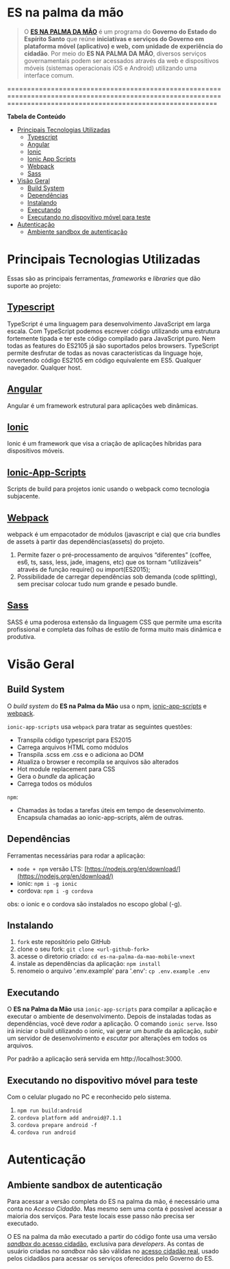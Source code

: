 # ES na palma da mão

> O **[ES NA PALMA DA MÃO](http://www.slideshare.net/rcolnago2/es-na-palma-da-mo-governo-mobile)** é um programa do **Governo do Estado do Espírito Santo** que reúne **iniciativas e serviços do Governo em plataforma móvel (aplicativo) e web, com unidade de experiência do cidadão**. Por meio do **ES NA PALMA DA MÃO**, diversos serviços governamentais podem ser acessados através da web e dispositivos móveis (sistemas operacionais iOS e Android) utilizando uma interface comum.

=================================================================================================================================================================

**Tabela de Conteúdo**  

- [Principais Tecnologias Utilizadas](#principais-tecnologias-utilizadas)
	- [Typescript](#typescript)
	- [Angular](#angular)
	- [Ionic](#ionic)
	- [Ionic App Scripts](#ionic-app-scripts)
	- [Webpack](#webpack)
 	- [Sass](#sass)
- [Visão Geral](#visão-geral)
	- [Build System](#build-system)
	- [Dependências](#dependências)
	- [Instalando](#instalando)
	- [Executando](#executando)
	- [Executando no dispovitivo móvel para teste](#Executando-no-dispovitivo-móvel-para-teste)
- [Autenticação](#autenticação)
    - [Ambiente sandbox de autenticação](#ambiente-sandbox-de-autenticação)

# Principais Tecnologias Utilizadas
Essas são as principais ferramentas, *frameworks* e *libraries* que dão suporte ao projeto:

## [Typescript](https://www.typescriptlang.org/)
TypeScript é uma linguagem para desenvolvimento JavaScript em larga escala. 
Com TypeScript podemos escrever código utilizando uma estrutura fortemente tipada e ter este código compilado para JavaScript puro. 
Nem todas as features do ES2105 já são suportados pelos browsers. TypeScript permite desfrutar de todas as novas características da linguage hoje, 
covertendo código ES2105 em código equivalente em ES5. Qualquer navegador. Qualquer host.

## [Angular](https://angular.io)
Angular é um framework estrutural para aplicações web dinâmicas.

## [Ionic](http://ionicframework.com/)
Ionic é um framework que visa a criação de aplicações híbridas para dispositivos móveis. 

## [Ionic-App-Scripts](https://github.com/ionic-team/ionic-app-scripts)
Scripts de build para projetos ionic usando o webpack como tecnologia subjacente.

## [Webpack](https://webpack.js.org/)
webpack é um empacotador de módulos (javascript e cia) que cria bundles de assets à partir das dependências(assets) 
do projeto.

1. Permite fazer o pré-processamento de arquivos “diferentes” (coffee, es6, ts, sass, less, jade, imagens, etc) que 
os tornam “utilizáveis” através de função require() ou import(ES2015);
2. Possibilidade de carregar dependências sob demanda (code splitting), sem precisar
colocar tudo num grande e pesado bundle.

## [Sass](http://sass-lang.com/)

SASS é uma poderosa extensão da linguagem CSS que permite uma escrita profissional e completa das folhas de estilo de forma muito 
mais dinâmica e produtiva. 

# Visão Geral

## Build System
O *build system* do **ES na Palma da Mão** usa o npm, [ionic-app-scripts](https://github.com/ionic-team/ionic-app-scripts) e [webpack](https://webpack.js.org/).

`ionic-app-scripts` usa `webpack` para tratar as seguintes questões:
* Transpila código typescript para ES2015
* Carrega arquivos HTML como módulos
* Transpila .scss em .css e o adiciona ao DOM
* Atualiza o browser e recompila se arquivos são alterados
* Hot module replacement para CSS
* Gera o *bundle* da aplicação
* Carrega todos os módulos

`npm`:
* Chamadas às todas a tarefas úteis em tempo de desenvolvimento. Encapsula chamadas ao ionic-app-scripts, além de outras.

## Dependências
Ferramentas necessárias para rodar a aplicação:
* `node + npm` versão LTS: [https://nodejs.org/en/download/](https://nodejs.org/en/download/)
* ionic: `npm i -g ionic`
* cordova: `npm i -g cordova`

obs: o ionic e o cordova são instalados no escopo global (-g).

## Instalando
1. `fork` este repositório pelo GitHub
2. clone o seu fork: `git clone <url-github-fork>`
3. acesse o diretorio criado: `cd es-na-palma-da-mao-mobile-vnext`
4. instale as dependências da aplicação: `npm install`
5. renomeio o arquivo '.env.example' para '.env': `cp .env.example .env`

## Executando
O **ES na Palma da Mão** usa `ionic-app-scripts` para compilar a aplicação e executar o ambiente de desenvolvimento.
Depois de instaladas todas as dependências, você deve *rodar* a aplicação. O comando `ionic serve`. Isso irá
iniciar o build utilizando o ionic, vai gerar um *bundle* da aplicação, *subir* um servidor de desenvolvimento e *escutar* por alterações em todos os arquivos. 

Por padrão a aplicação será servida em http://localhost:3000.

## Executando no dispovitivo móvel para teste

Com o celular plugado no PC e reconhecido pelo sistema.

1. `npm run build:android`
2. `cordova platform add android@7.1.1`
3. `cordova prepare android -f`
4. `cordova run android`

# Autenticação

## Ambiente sandbox de autenticação
Para acessar a versão completa do ES na palma da mão, é necessário uma conta no *Acesso Cidadão*. Mas mesmo sem uma conta
é possível acessar a maioria dos serviços. Para teste locais esse passo não precisa ser executado.

O ES na palma da mão executado a partir do código fonte usa uma versão [*sandbox* do acesso cidadão](https://developers.es.gov.br/acessocidadao), exclusiva para *developers*. 
As contas de usuário criadas no *sandbox* não são válidas no [acesso cidadão real](https://acessocidadao.es.gov.br/), usado pelos cidadãos para acessar os serviços oferecidos pelo Governo do ES.
